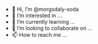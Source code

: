- 👋 Hi, I’m @morgsdaly-soda
- 👀 I’m interested in ...
- 🌱 I’m currently learning ...
- 💞️ I’m looking to collaborate on ...
- 📫 How to reach me ...

<!---
morgsdaly-soda/morgsdaly-soda is a ✨ special ✨ repository because its `README.md` (this file) appears on your GitHub profile.
You can click the Preview link to take a look at your changes.
--->
